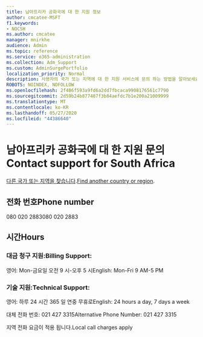 ```yaml
---
title: 남아프리카 공화국에 대 한 지원 정보
author: cmcatee-MSFT
f1.keywords:
- NOCSH
ms.author: cmcatee
manager: mnirkhe
audience: Admin
ms.topic: reference
ms.service: o365-administration
ms.collection: Adm_Support
ms.custom: AdminSurgePortfolio
localization_priority: Normal
description: 사용자의 국가 또는 지역에 대 한 지원 서비스에 문의 하는 방법을 알아보세요.
ROBOTS: NOINDEX, NOFOLLOW
ms.openlocfilehash: 2f486f593a9fd6a2dd7fbcaca9908176561c7790
ms.sourcegitcommit: 2d59b24b877487f3b84aefdc7b1e200a21009999
ms.translationtype: MT
ms.contentlocale: ko-KR
ms.lasthandoff: 05/27/2020
ms.locfileid: "44386640"
---
```

# <a name="contact-support-for-south-africa"></a><span data-ttu-id="a31fb-103">남아프리카 공화국에 대 한 지원 문의</span><span class="sxs-lookup"><span data-stu-id="a31fb-103">Contact support for South Africa</span></span>

<span data-ttu-id="a31fb-104">[다른 국가 또는 지역을 찾습니다](../contact-support-for-business-products.md).</span><span class="sxs-lookup"><span data-stu-id="a31fb-104">[Find another country or region](../contact-support-for-business-products.md).</span></span>

## <a name="phone-number"></a><span data-ttu-id="a31fb-105">전화 번호</span><span class="sxs-lookup"><span data-stu-id="a31fb-105">Phone number</span></span>
<span data-ttu-id="a31fb-106">080 020 2883</span><span class="sxs-lookup"><span data-stu-id="a31fb-106">080 020 2883</span></span>

## <a name="hours"></a><span data-ttu-id="a31fb-107">시간</span><span class="sxs-lookup"><span data-stu-id="a31fb-107">Hours</span></span>
### <a name="billing-support"></a><span data-ttu-id="a31fb-108">대금 청구 지원:</span><span class="sxs-lookup"><span data-stu-id="a31fb-108">Billing Support:</span></span>

<span data-ttu-id="a31fb-109">영어: Mon-금요일 오전 9 시-오후 5 시</span><span class="sxs-lookup"><span data-stu-id="a31fb-109">English: Mon-Fri 9 AM-5 PM</span></span>

### <a name="technical-support"></a><span data-ttu-id="a31fb-110">기술 지원:</span><span class="sxs-lookup"><span data-stu-id="a31fb-110">Technical Support:</span></span>

<span data-ttu-id="a31fb-111">영어: 하루 24 시간 365 일 연중 무휴로</span><span class="sxs-lookup"><span data-stu-id="a31fb-111">English: 24 hours a day, 7 days a week</span></span>

<span data-ttu-id="a31fb-112">대체 전화 번호: 021 427 3315</span><span class="sxs-lookup"><span data-stu-id="a31fb-112">Alternative Phone Number: 021 427 3315</span></span>

<span data-ttu-id="a31fb-113">지역 전화 요금이 적용 됩니다.</span><span class="sxs-lookup"><span data-stu-id="a31fb-113">Local call charges apply</span></span>
